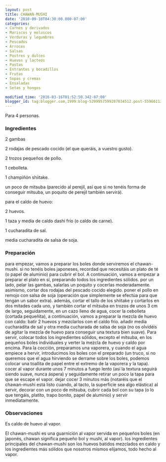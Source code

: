 ```yaml
---
layout: post
title: CHAWAN-MUSHI
date: '2010-09-10T04:30:00.000-07:00'
categories:
- Carnes y derivados
- Mariscos y moluscos
- Verduras y legumbres
- Pescados
- Arroces
- Salsas
- Postres y dulces
- Huevos y lacteos
- Pastas
- Entrantes y bocadillos
- Frutas
- Sopas y cremas
- Ensaladas
- Setas y hongos
 
modified_time: '2016-03-16T01:52:50.342-07:00'
blogger_id: tag:blogger.com,1999:blog-5299957599287034512.post-5596611351024924250
---
```


Para 4 personas.

<h3>Ingredientes</h3>

2 gambas

2 rodajas de pescado cocido (el que queráis, a vuestro gusto).

2 trozos pequeños de pollo.

1 cebolleta.

1 champiñón shiitake.

un poco de mitsuba (parecido al perejil, así que si no tenéis forma de conseguir mitsuba, un poquito de perejil también servirá).

para el caldo de huevo:

2 huevos.

1 taza y media de caldo dashi frío (o caldo de carne).

1 cucharadita de sal.

media cucharadita de salsa de soja.

<h3>Preparación</h3>

para empezar, vamos a preparar los boles donde serviremos el chawan-mushi. si no tenéis boles japoneses, recordad que necesitáis un plato de té (o papel de aluminio) para cubrir el bol. A continuación, vamos a empezar a preparar el plato en sí, preparando todos los ingredientes sólidos. por un lado, pelar las gambas, salarlas un poquito y cocerlas moderadamente. asimismo, cortar dos rodajas del pescado cocido elegido. poner el pollo en remojo con salsa de soja (operación que simplemente se efectúa para que tengan un sabor extra). además, cortar el tallo de los shiitake y cortarlos en dos mitades cada uno, y también cortar el mitsuba en trozos de unos 3 cm de largo, seguidamente, en un cazo lleno de agua, cocer la cebolleta (cortada pequeñita), a continuación, vamos a preparar la mezcla de huevo con caldo: batir 2 huevos y mezclarlos con el caldo frío. añadir media cucharadita de sal y otra media cucharada de salsa de soja (no os olvidéis de agitar la mezcla de huevo para conseguir una textura bien suave). Para servir, colocar todos los ingredientes sólidos, excepto el mitsuba, en los pequeños boles individuales y verter la mezcla de huevo y caldo por encima. Para la cocción, preparamos una vaporera, y cuando el agua empiece a hervir, introducimos los boles con el preparado (un truco, si no queremos que el agua hirviendo se derrame sobre los boles, podemos colocar una toallita de papel entre el extremo de la vaporera y la tapa). cocer al vapor durante unos 7 minutos a fuego lento (así la textura seguirá siendo suave, nunca áspera) y seguidamente retirar un poco la tapa para que se escape el vapor. dejar cocer 3 minutos más (notaréis que el chawan-mushi está listo cuando, al tacto, la superficie sea algo elástica) al servir, decorar con un poco de mitsuba, cubrir cada bol con su tapa (o lo que tengáis, platito, trapo bonito, papel de aluminio) y servir inmediatamente.

<h3>Observaciones</h3>

Es caldo de huevo al vapor.

El chawan-mushi es una guarnición al vapor servida en pequeños boles (en japonés, chawan significa pequeño bol y mushi, al vapor). los ingredientes principales del chawan-mushi son los huevos batidos mezclados en caldo y los ingredientes más sólidos que nosotros mismos elijamos, todo hecho al vapor.

